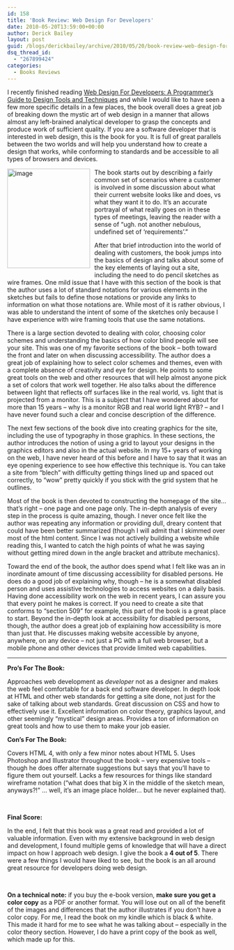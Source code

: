 ```yaml
---
id: 158
title: 'Book Review: Web Design For Developers'
date: 2010-05-20T13:59:00+00:00
author: Derick Bailey
layout: post
guid: /blogs/derickbailey/archive/2010/05/20/book-review-web-design-for-developers.aspx
dsq_thread_id:
  - "267899424"
categories:
  - Books Reviews
---
```

I recently finished reading [Web Design For Developers: A Programmer&rsquo;s Guide to Design Tools and Techniques](http://pragprog.com/titles/bhgwad/web-design-for-developers) and while I would like to have seen a few more specific details in a few places, the book overall does a great job of breaking down the mystic art of web design in a manner that allows almost any left-brained analytical developer to grasp the concepts and produce work of sufficient quality. If you are a software developer that is interested in web design, this is the book for you. It is full of great parallels between the two worlds and will help you understand how to create a design that works, while conforming to standards and be accessible to all types of browsers and devices.

[<img style="border-bottom: 0px;border-left: 0px;margin: 0px 10px 10px 0px;border-top: 0px;border-right: 0px" alt="image" src="//lostechies.com/derickbailey/files/2011/03/image_187EF6AE.png" width="190" align="left" border="0" height="228" />](http://pragprog.com/titles/bhgwad/web-design-for-developers) 

The book starts out by describing a fairly common set of scenarios where a customer is involved in some discussion about what their current website looks like and does, vs what they want it to do. It&rsquo;s an accurate portrayal of what really goes on in these types of meetings, leaving the reader with a sense of &ldquo;ugh. not another nebulous, undefined set of &lsquo;requirements&rsquo;.&rdquo;

After that brief introduction into the world of dealing with customers, the book jumps into the basics of design and talks about some of the key elements of laying out a site, including the need to do pencil sketches as wire frames. One mild issue that I have with this section of the book is that the author uses a lot of standard notations for various elements in the sketches but fails to define those notations or provide any links to information on what those notations are. While most of it is rather obvious, I was able to understand the intent of some of the sketches only because I have experience with wire framing tools that use the same notations.

There is a large section devoted to dealing with color, choosing color schemes and understanding the basics of how color blind people will see your site. This was one of my favorite sections of the book &ndash; both toward the front and later on when discussing accessibility. The author does a great job of explaining how to select color schemes and themes, even with a complete absence of creativity and eye for design. He points to some great tools on the web and other resources that will help almost anyone pick a set of colors that work well together. He also talks about the difference between light that reflects off surfaces like in the real world, vs. light that is projected from a monitor. This is a subject that I have wondered about for more than 15 years &ndash; why is a monitor RGB and real world light RYB? &ndash; and I have never found such a clear and concise description of the difference.

The next few sections of the book dive into creating graphics for the site, including the use of typography in those graphics. In these sections, the author introduces the notion of using a grid to layout your designs in the graphics editors and also in the actual website. In my 15+ years of working on the web, I have never heard of this before and I have to say that it was an eye opening experience to see how effective this technique is. You can take a site from &ldquo;blech&rdquo; with difficulty getting things lined up and spaced out correctly, to &ldquo;wow&rdquo; pretty quickly if you stick with the grid system that he outlines.

Most of the book is then devoted to constructing the homepage of the site&hellip; that&rsquo;s right &ndash; one page and one page only. The in-depth analysis of every step in the process is quite amazing, though. I never once felt like the author was repeating any information or providing dull, dreary content that could have been better summarized (though I will admit that I skimmed over most of the html content. Since I was not actively building a website while reading this, I wanted to catch the high points of what he was saying without getting mired down in the angle bracket and attribute mechanics). 

Toward the end of the book, the author does spend what I felt like was an in inordinate amount of time discussing accessibility for disabled persons. He does do a good job of explaining why, though &ndash; he is a somewhat disabled person and uses assistive technologies to access websites on a daily basis. Having done accessibility work on the web in recent years, I can assure you that every point he makes is correct. If you need to create a site that conforms to &ldquo;section 509&rdquo; for example, this part of the book is a great place to start. Beyond the in-depth look at accessibility for disabled persons, though, the author does a great job of explaining how accessibility is more than just that. He discusses making website accessible by anyone, anywhere, on any device &ndash; not just a PC with a full web browser, but a mobile phone and other devices that provide limited web capabilities.

****

**Pro&rsquo;s For The Book:**

Approaches web development as _developer_ not as a designer and makes the web feel comfortable for a back end software developer. In depth look at HTML and other web standards for getting a site done, not just for the sake of talking about web standards. Great discussion on CSS and how to effectively use it. Excellent information on color theory, graphics layout, and other seemingly &ldquo;mystical&rdquo; design areas. Provides a ton of information on great tools and how to use them to make your job easier.

**Con&rsquo;s For The Book:**

Covers HTML 4, with only a few minor notes about HTML 5. Uses Photoshop and Illustrator throughout the book &ndash; very expensive tools &ndash; though he does offer alternate suggestions but says that you&rsquo;ll have to figure them out yourself. Lacks a few resources for things like standard wireframe notation (&ldquo;what does that big X in the middle of the sketch mean, anyways?!&rdquo; &hellip; well, it&rsquo;s an image place holder&hellip; but he never explained that). 

&nbsp;

**Final Score:**

In the end, I felt that this book was a great read and provided a lot of valuable information. Even with my extensive background in web design and development, I found multiple gems of knowledge that will have a direct impact on how I approach web design. I give the book a **4 out of 5**. There were a few things I would have liked to see, but the book is an all around great resource for developers doing web design.

&nbsp;

**On a technical note:** if you buy the e-book version, **make sure you get a color copy** as a PDF or another format. You will lose out on all of the benefit of the images and differences that the author illustrates if you don&rsquo;t have a color copy. For me, I read the book on my kindle which is black & white. This made it hard for me to see what he was talking about &ndash; especially in the color theory section. However, I do have a print copy of the book as well, which made up for this.